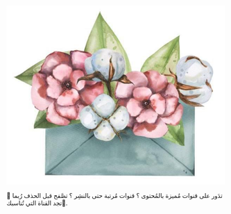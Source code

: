 ![image](../_images/file_29)

🔺 تدَور على قنوات مُميزة بالمُحتوى ؟ قنوات مُرتبة حتى بالنشِر ؟ تصَّفح قبل الحذف رُبما تجد القناة التي تُناسبك📍.